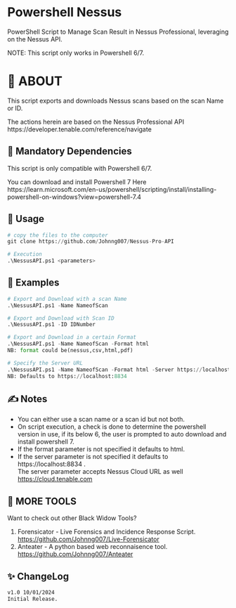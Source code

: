 # Powershell Nessus
PowerShell Script to Manage Scan Result in Nessus Professional, leveraging on the Nessus API.

NOTE: This script only works in Powershell 6/7.

# 🤔 ABOUT

This script exports and downloads Nessus scans based on the scan Name or ID.
<p>The actions herein are based on the Nessus Professional API https://developer.tenable.com/reference/navigate  </p>

## 🎫 Mandatory Dependencies

This script is only compatible with Powershell 6/7. 
<p>You can download and install Powershell 7 Here https://learn.microsoft.com/en-us/powershell/scripting/install/installing-powershell-on-windows?view=powershell-7.4</p>

## 🔨 Usage

```python
# copy the files to the computer
git clone https://github.com/Johnng007/Nessus-Pro-API

# Execution
.\NessusAPI.ps1 <parameters>

```
## 🥊 Examples

```python
# Export and Download with a scan Name
.\NessusAPI.ps1 -Name NameofScan

# Export and Download with Scan ID
.\NessusAPI.ps1 -ID IDNumber

# Export and Download in a certain Format
.\NessusAPI.ps1 -Name NameofScan -Format html
NB: format could be(nessus,csv,html,pdf)

# Specify the Server URL
.\NessusAPI.ps1 -Name NameofScan -Format html -Server https://localhost:8834
NB: Defaults to https://localhost:8834
```
## ✍ Notes
* You can either use a scan name or a scan id but not both.<br>
* On script execution, a check is done to determine the powershell version in use, if its below 6, the user is prompted to auto download and install powershell 7.<br>
* If the format parameter is not specified it defaults to html.<br>
* If the server parameter is not specified it defaults to https://localhost:8834 .<br>
  The server parameter accepts Nessus Cloud URL as well https://cloud.tenable.com

## 🤔 MORE TOOLS
Want to check out other Black Widow Tools?
1. Forensicator - Live Forensics and Incidence Response Script. https://github.com/Johnng007/Live-Forensicator
1. Anteater - A python based web reconnaisence tool. https://github.com/Johnng007/Anteater

## ✨ ChangeLog
```bash
v1.0 10/01/2024
Initial Release.
```

  
